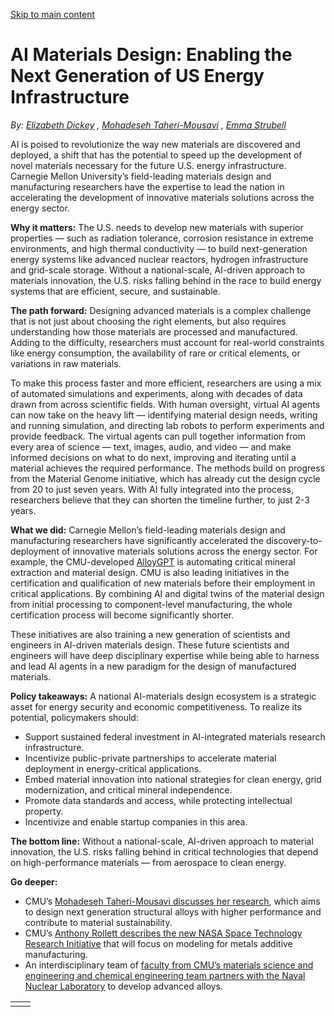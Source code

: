 [Skip to main content](https://www.cmu.edu/work-that-matters/energy-innovation/ai-materials-design-enabling-next-generation-us-energy#main-content)

# AI Materials Design: Enabling the Next Generation of US Energy Infrastructure

_By:_ [_Elizabeth Dickey_](https://engineering.cmu.edu/directory/bios/dickey-elizabeth.html) _,_ [_Mohadeseh Taheri-Mousavi_](https://mse.engineering.cmu.edu/directory/bios/taheri-mousavi-mohadeseh.html) _,_ [_Emma Strubell_](https://strubell.github.io/)

AI is poised to revolutionize the way new materials are discovered and deployed, a shift that has the potential to speed up the development of novel materials necessary for the future U.S. energy infrastructure. Carnegie Mellon University’s field-leading materials design and manufacturing researchers have the expertise to lead the nation in accelerating the development of innovative materials solutions across the energy sector.

**Why it matters:** The U.S. needs to develop new materials with superior properties — such as radiation tolerance, corrosion resistance in extreme environments, and high thermal conductivity — to build next-generation energy systems like advanced nuclear reactors, hydrogen infrastructure and grid-scale storage. Without a national-scale, AI-driven approach to materials innovation, the U.S. risks falling behind in the race to build energy systems that are efficient, secure, and sustainable.

**The path forward:** Designing advanced materials is a complex challenge that is not just about choosing the right elements, but also requires understanding how those materials are processed and manufactured. Adding to the difficulty, researchers must account for real-world constraints like energy consumption, the availability of rare or critical elements, or variations in raw materials.

To make this process faster and more efficient, researchers are using a mix of automated simulations and experiments, along with decades of data drawn from across scientific fields. With human oversight, virtual AI agents can now take on the heavy lift — identifying material design needs, writing and running simulation, and directing lab robots to perform experiments and provide feedback. The virtual agents can pull together information from every area of science — text, images, audio, and video — and make informed decisions on what to do next, improving and iterating until a material achieves the required performance. The methods build on progress from the Material Genome initiative, which has already cut the design cycle from 20 to just seven years. With AI fully integrated into the process, researchers believe that they can shorten the timeline further, to just 2-3 years.

**What we did:** Carnegie Mellon’s field-leading materials design and manufacturing researchers have significantly accelerated the discovery-to-deployment of innovative materials solutions across the energy sector. For example, the CMU-developed [AlloyGPT](https://doi.org/10.21203/rs.3.rs-6067058/v1) is automating critical mineral extraction and material design. CMU is also leading initiatives in the certification and qualification of new materials before their employment in critical applications. By combining AI and digital twins of the material design from initial processing to component-level manufacturing, the whole certification process will become significantly shorter.

These initiatives are also training a new generation of scientists and engineers in AI-driven materials design. These future scientists and engineers will have deep disciplinary expertise while being able to harness and lead AI agents in a new paradigm for the design of manufactured materials.

**Policy takeaways:** A national AI-materials design ecosystem is a strategic asset for energy security and economic competitiveness. To realize its potential, policymakers should:

- Support sustained federal investment in AI-integrated materials research infrastructure.
- Incentivize public-private partnerships to accelerate material deployment in energy-critical applications.
- Embed material innovation into national strategies for clean energy, grid modernization, and critical mineral independence.
- Promote data standards and access, while protecting intellectual property.
- Incentivize and enable startup companies in this area.

**The bottom line:** Without a national-scale, AI-driven approach to material innovation, the U.S. risks falling behind in critical technologies that depend on high-performance materials — from aerospace to clean energy.

**Go deeper:**

- CMU’s [Mohadeseh Taheri-Mousavi discusses her research](https://www.youtube.com/watch?v=KMQ8fzP1Kng&t=1s), which aims to design next generation structural alloys with higher performance and contribute to material sustainability.
- CMU’s [Anthony Rollett describes the new NASA Space Technology Research Initiative](https://www.youtube.com/watch?v=FWyeCwaIX_I) that will focus on modeling for metals additive manufacturing.
- An interdisciplinary team of [faculty from CMU’s materials science and engineering and chemical engineering team partners with the Naval Nuclear Laboratory](https://engineering.cmu.edu/news-events/news/2024/09/25-advanced-alloys.html) to develop advanced alloys.

|     |     |
| --- | --- |
|  |  |
